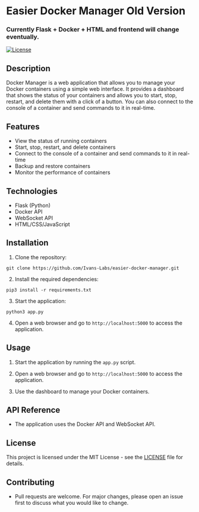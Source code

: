 # Easier Docker Manager Old Version

### Currently Flask + Docker + HTML and frontend will change eventually.

[![License](https://img.shields.io/badge/license-MIT-blue.svg)](https://opensource.org/licenses/MIT)

## Description

Docker Manager is a web application that allows you to manage your Docker containers using a simple web interface. It provides a dashboard that shows the status of your containers and allows you to start, stop, restart, and delete them with a click of a button. You can also connect to the console of a container and send commands to it in real-time.

## Features

- View the status of running containers
- Start, stop, restart, and delete containers
- Connect to the console of a container and send commands to it in real-time
- Backup and restore containers
- Monitor the performance of containers

## Technologies

- Flask (Python)
- Docker API
- WebSocket API
- HTML/CSS/JavaScript

## Installation

1. Clone the repository:

```
git clone https://github.com/Ivans-Labs/easier-docker-manager.git
```

2. Install the required dependencies:

```
pip3 install -r requirements.txt
```

3. Start the application:

```
python3 app.py
```

4. Open a web browser and go to `http://localhost:5000` to access the application.

## Usage

1. Start the application by running the `app.py` script.

2. Open a web browser and go to `http://localhost:5000` to access the application.

3. Use the dashboard to manage your Docker containers.

## API Reference

- The application uses the Docker API and WebSocket API.

## License

This project is licensed under the MIT License - see the [LICENSE](LICENSE) file for details.

## Contributing

- Pull requests are welcome. For major changes, please open an issue first to discuss what you would like to change.
